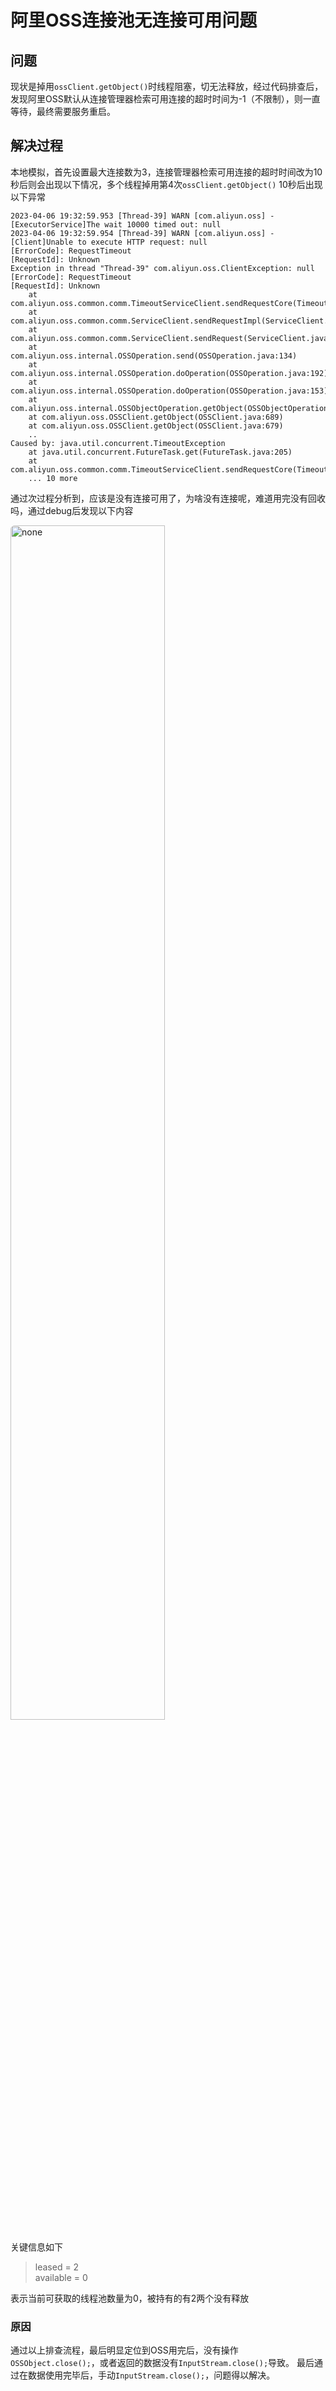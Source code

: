 # 阿里OSS连接池无连接可用问题


## 问题

现状是掉用`ossClient.getObject()`时线程阻塞，切无法释放，经过代码排查后，
发现阿里OSS默认从连接管理器检索可用连接的超时时间为-1（不限制），则一直等待，最终需要服务重启。


## 解决过程

本地模拟，首先设置最大连接数为3，连接管理器检索可用连接的超时时间改为10秒后则会出现以下情况，多个线程掉用第4次`ossClient.getObject()`
10秒后出现以下异常

```text
2023-04-06 19:32:59.953 [Thread-39] WARN [com.aliyun.oss] - [ExecutorService]The wait 10000 timed out: null
2023-04-06 19:32:59.954 [Thread-39] WARN [com.aliyun.oss] - [Client]Unable to execute HTTP request: null
[ErrorCode]: RequestTimeout
[RequestId]: Unknown
Exception in thread "Thread-39" com.aliyun.oss.ClientException: null
[ErrorCode]: RequestTimeout
[RequestId]: Unknown
	at com.aliyun.oss.common.comm.TimeoutServiceClient.sendRequestCore(TimeoutServiceClient.java:94)
	at com.aliyun.oss.common.comm.ServiceClient.sendRequestImpl(ServiceClient.java:149)
	at com.aliyun.oss.common.comm.ServiceClient.sendRequest(ServiceClient.java:85)
	at com.aliyun.oss.internal.OSSOperation.send(OSSOperation.java:134)
	at com.aliyun.oss.internal.OSSOperation.doOperation(OSSOperation.java:192)
	at com.aliyun.oss.internal.OSSOperation.doOperation(OSSOperation.java:153)
	at com.aliyun.oss.internal.OSSObjectOperation.getObject(OSSObjectOperation.java:369)
	at com.aliyun.oss.OSSClient.getObject(OSSClient.java:689)
	at com.aliyun.oss.OSSClient.getObject(OSSClient.java:679)
	..
Caused by: java.util.concurrent.TimeoutException
	at java.util.concurrent.FutureTask.get(FutureTask.java:205)
	at com.aliyun.oss.common.comm.TimeoutServiceClient.sendRequestCore(TimeoutServiceClient.java:72)
	... 10 more
```

通过次过程分析到，应该是没有连接可用了，为啥没有连接呢，难道用完没有回收吗，通过debug后发现以下内容

<img src="https://oss-xuxin.oss-cn-beijing.aliyuncs.com/blog/img/企业微信截图_16807770951204.png" alt="none" style="width: 70%;height: 70%;border-radius: 6px;">

关键信息如下

> leased = 2   
> available = 0

表示当前可获取的线程池数量为0，被持有的有2两个没有释放

### 原因

通过以上排查流程，最后明显定位到OSS用完后，没有操作`OSSObject.close();`，或者返回的数据没有`InputStream.close();`导致。
最后通过在数据使用完毕后，手动`InputStream.close();`，问题得以解决。
